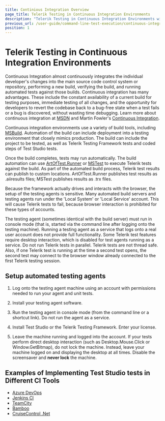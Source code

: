 ```yaml
---
title: Continious Integration Overview
page_title: Telerik Testing in Continuous Integration Environments
description: "Telerik Testing in Continuous Integration Environments with Test Studio"
previous_url: /user-guide/command-line-test-execution/continuous-integration/continuous-integration-environments.aspx, /user-guide/command-line-test-execution/continuous-integration/continuous-integration-environments
position: 1
---
```

# Telerik Testing in Continuous Integration Environments #

Continuous Integration almost continuously integrates the individual developer's changes into the main source code control system or repository, performing a new build, verifying the build, and running automated tests against those builds. Continuous integration has many advantages. These include the constant availability of a current build for testing purposes, immediate testing of all changes, and the opportunity for developers to revert the codebase back to a bug-free state when a test fails or a bug is discovered, without wasting time debugging. Learn more about continuous integration at <a href="http://msdn.microsoft.com/en-us/library/ee308011(v=vs.100).aspx" target="_blank">MSDN</a> and Martin Fowler's <a href="http://www.martinfowler.com/articles/continuousIntegration.html" target="_blank">Continuous Integration</a>.

Continuous integration environments use a variety of build tools, including <a href="http://msdn.microsoft.com/en-us/library/0k6kkbsd.aspx" target="_blank">MSBuild</a>. Automation of the build can include deployment into a testing environment that closely mimics production. The build can include the project to be tested, as well as Telerik Testing Framework tests and coded steps of Test Studio tests.

Once the build completes, tests may run automatically. The build automation can use <a href="/features/test-runners/artoftest-runner" target="_blank">ArtOfTest.Runner</a> or <a href="/features/test-runners/mstest" target="_blank">MSTest</a> to execute Telerik tests against the build. As part of the automated build process, Telerik test results can publish to custom locations. ArtOfTest.Runner publishes test results as .aiiresults files; MSTest publishes results as .trx files.

Because the framework actually drives and interacts with the browser, the setup of the testing agents is sensitive. Many automated build servers and testing agents run under the 'Local System' or 'Local Service' account. This will cause Telerik tests to fail, because browser interaction is prohibited for these types of accounts.

The testing agent (sometimes identical with the build server) must run in console mode (that is, started via the command line after logging onto the testing machine). Running a testing agent as a service that logs onto a real user account does not provide full functionality. Some Telerik test features require desktop interaction, which is disabled for test agents running as a service.
Do not run Telerik tests in parallel. Telerik tests are not thread safe. Also, if one Telerik test is running at the time a second test opens, the second test may connect to the browser window already connected to the first Telerik testing session. 

## Setup automated testing agents ##

1. Log onto the testing agent machine using an account with permissions needed to run your agent and unit tests.

2. Install your testing agent software.

3. Run the testing agent in console mode (from the command line or a shortcut link). Do not run the agent as a service.

4. Install Test Studio or the Telerik Testing Framework. Enter your license.

5. Leave the machine running and logged into the account. If your tests perform direct desktop interaction (such as Desktop.Mouse.Click or Window.GetBitmap), do not lock the machine. Instead, leave your machine logged on and displaying the desktop at all times. Disable the screensaver and **never lock** the machine.

## Examples of Implementing Test Studio tests in Different CI Tools

* <a href="/advanced-topics/build-server/azure-devops" target="_blank">Azure DevOps</a>
* <a href="/advanced-topics/build-server/jenkins-ci" target="_blank">Jenkins CI</a>
* <a href="/advanced-topics/build-server/team-city-builds" target="_blank">TeamCity</a>
* <a href="/advanced-topics/build-server/bamboo" target="_blank">Bamboo</a>
* <a href="/advanced-topics/build-server/cruise-control.net-builds" target="_blank">CruiseControl .Net</a>
